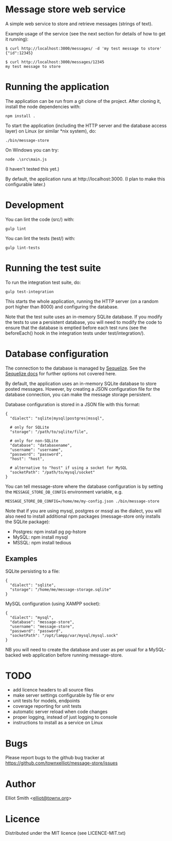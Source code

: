 # Message store web service

A simple web service to store and retrieve messages (strings of text).

Example usage of the service (see the next section for details
of how to get it running):

    $ curl http://localhost:3000/messages/ -d 'my test message to store'
    {"id":12345}

    $ curl http://localhost:3000/messages/12345
    my test message to store

# Running the application

The application can be run from a git clone of the project. After cloning
it, install the node dependencies with:

    npm install .

To start the application (including the HTTP server and the database 
access layer) on Linux (or similar *nix system), do:

    ./bin/message-store

On Windows you can try:

    node .\src\main.js

(I haven't tested this yet.)

By default, the application runs at http://localhost:3000.
(I plan to make this configurable later.)

# Development

You can lint the code (src/) with:

    gulp lint

You can lint the tests (test/) with:

    gulp lint-tests

# Running the test suite

To run the integration test suite, do:

    gulp test-integration

This starts the whole application, running the HTTP server (on a random port
higher than 8000) and configuring the database.

Note that the test suite uses an in-memory SQLite database. If you modify the
tests to use a persistent database, you will need to modify the code to
ensure that the database is emptied before each test runs (see the beforeEach()
hook in the integration tests under test/integration/).

# Database configuration

The connection to the database is managed by
[Sequelize](http://docs.sequelizejs.com/en/latest/). See the
[Sequelize docs](http://docs.sequelizejs.com/en/latest/docs/getting-started/)
for further options not covered here.

By default, the application uses an in-memory SQLite database to store
posted messages. However, by creating a JSON configuration file for the
database connection, you can make the message storage persistent.

Database configuration is stored in a JSON file with this format:

    {
      "dialect": "sqlite|mysql|postgres|mssql",

      # only for SQLite
      "storage": "/path/to/sqlite/file",

      # only for non-SQLite
      "database": "databasename",
      "username": "username",
      "password": "password",
      "host": "host",

      # alternative to "host" if using a socket for MySQL
      "socketPath": "/path/to/mysql/socket"
    }

You can tell message-store where the database configuration is by setting
the `MESSAGE_STORE_DB_CONFIG` environment variable, e.g.

    MESSAGE_STORE_DB_CONFIG=/home/me/my-config.json ./bin/message-store

Note that if you are using mysql, postgres or mssql as the dialect, you will
also need to install additional npm packages (message-store only installs the
SQLite package):

* Postgres: npm install pg pg-hstore
* MySQL: npm install mysql
* MSSQL: npm install tedious

## Examples

SQLite persisting to a file:

    {
      "dialect": "sqlite",
      "storage": "/home/me/message-storage.sqlite"
    }

MySQL configuration (using XAMPP socket):

    {
      "dialect": "mysql",
      "database": "message-store",
      "username": "message-store",
      "password": "password",
      "socketPath": "/opt/lampp/var/mysql/mysql.sock"
    }

NB you will need to create the database and user as per usual for a MySQL-backed
web application before running message-store.

# TODO

* add licence headers to all source files
* make server settings configurable by file or env
* unit tests for models, endpoints
* coverage reporting for unit tests
* automatic server reload when code changes
* proper logging, instead of just logging to console
* instructions to install as a service on Linux

# Bugs

Please report bugs to the github bug tracker at
https://github.com/townxelliot/message-store/issues

# Author

Elliot Smith &lt;elliot@townx.org&gt;

# Licence

Distributed under the MIT licence (see LICENCE-MIT.txt)
